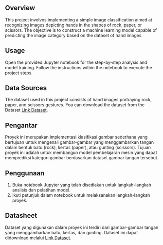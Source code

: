 ## Overview
This project involves implementing a simple image classification aimed at recognizing images depicting hands in the shapes of rock, paper, or scissors. The objective is to construct a machine learning model capable of predicting the image category based on the dataset of hand images.

## Usage
Open the provided Jupyter notebook for the step-by-step analysis and model training.
Follow the instructions within the notebook to execute the project steps.

## Data Sources
The dataset used in this project consists of hand images portraying rock, paper, and scissors gestures. You can download the dataset from the Dataset [Link Dataset](https://github.com/dicodingacademy/assets/releases/download/release/rockpaperscissors.zip).


## Pengantar

Proyek ini merupakan implementasi klasifikasi gambar sederhana yang bertujuan untuk mengenali gambar-gambar yang menggambarkan tangan dalam bentuk batu (rock), kertas (paper), atau gunting (scissors). Tujuan proyek ini adalah untuk membangun model pembelajaran mesin yang dapat memprediksi kategori gambar berdasarkan dataset gambar tangan tersebut.


## Penggunaan

1. Buka notebook Jupyter yang telah disediakan untuk langkah-langkah analisis dan pelatihan model.
2. Ikuti petunjuk dalam notebook untuk melaksanakan langkah-langkah proyek.

## Datasheet

Dataset yang digunakan dalam proyek ini terdiri dari gambar-gambar tangan yang menggambarkan batu, kertas, dan gunting. Dataset ini dapat didownload melalui [Link Dataset](https://github.com/dicodingacademy/assets/releases/download/release/rockpaperscissors.zip).
